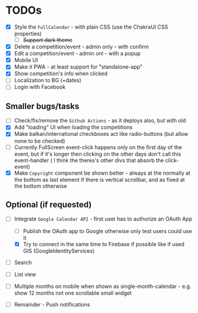 # TODOs

- [x] Style the `FullCalendar` - with plain CSS (use the ChakraUI CSS properties)
  - [ ] ~~Support dark theme~~
- [x] Delete a competition/event - admin only - with confirm
- [x] Edit a competition/event - admin onl - with a popup
- [x] Mobile UI
- [x] Make it PWA - at least support for "standalone-app"
- [x] Show competition's info when clicked
- [ ] Localization to BG (+dates)
- [ ] Login with Facebook

## Smaller bugs/tasks

- [ ] Check/fix/remove the `Github Actions` - as it deploys also, but with old
- [x] Add "loading" UI when loading the competitions
- [x] Make balkan/international checkboxes act like radio-buttons (but allow none to be checked)
- [ ] Currently FullScreen event-click happens only on the first day of the event, but if it's longer then clicking on the other days don't call this event-handler ( I think the theres's other divs that absorb the click-event)
- [x] Make `Copyright` component be shown better - always at the normally at the bottom as last element if there is vertical scrollbar, and as fixed at the bottom otherwise

## Optional (if requested)

- [ ] Integrate `Google Calendar API` - first user has to authorize an OAuth App
  - [ ] Publish the OAuth app to Google otherwise only test users could use it
  - [x] Try to connect in the same time to Firebase if possible like if used GIS (GoogleIdentityServices)
- [ ] Search
- [ ] List view
- [ ] Multiple months on mobile when shown as single-month-calendar - e.g. show 12 months not one scrollable small widget
- [ ] Remainder - Push notifications
  